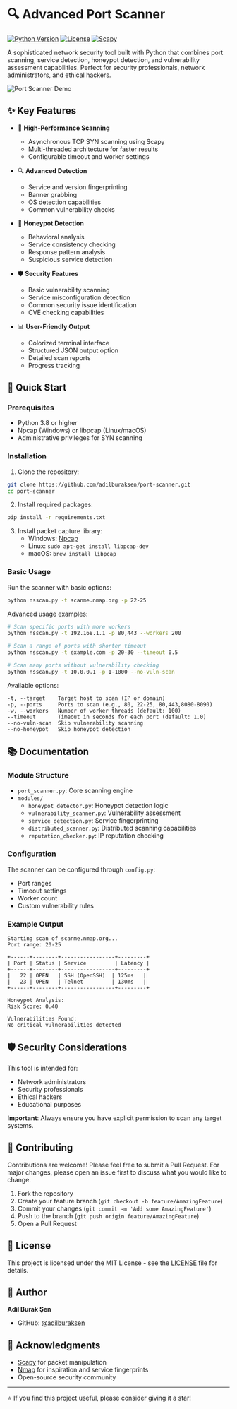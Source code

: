 # 🔍 Advanced Port Scanner

[![Python Version](https://img.shields.io/badge/python-3.8%2B-blue)](https://www.python.org/downloads/)
[![License](https://img.shields.io/badge/license-MIT-green)](LICENSE)
[![Scapy](https://img.shields.io/badge/scapy-latest-orange)](https://scapy.net/)

A sophisticated network security tool built with Python that combines port scanning, service detection, honeypot detection, and vulnerability assessment capabilities. Perfect for security professionals, network administrators, and ethical hackers.

![Port Scanner Demo](https://raw.githubusercontent.com/adilburaksen/port-scanner/master/docs/demo.gif)

## ✨ Key Features

- 🚀 **High-Performance Scanning**
  - Asynchronous TCP SYN scanning using Scapy
  - Multi-threaded architecture for faster results
  - Configurable timeout and worker settings

- 🔍 **Advanced Detection**
  - Service and version fingerprinting
  - Banner grabbing
  - OS detection capabilities
  - Common vulnerability checks

- 🍯 **Honeypot Detection**
  - Behavioral analysis
  - Service consistency checking
  - Response pattern analysis
  - Suspicious service detection

- 🛡️ **Security Features**
  - Basic vulnerability scanning
  - Service misconfiguration detection
  - Common security issue identification
  - CVE checking capabilities

- 📊 **User-Friendly Output**
  - Colorized terminal interface
  - Structured JSON output option
  - Detailed scan reports
  - Progress tracking

## 🚀 Quick Start

### Prerequisites

- Python 3.8 or higher
- Npcap (Windows) or libpcap (Linux/macOS)
- Administrative privileges for SYN scanning

### Installation

1. Clone the repository:
```bash
git clone https://github.com/adilburaksen/port-scanner.git
cd port-scanner
```

2. Install required packages:
```bash
pip install -r requirements.txt
```

3. Install packet capture library:
   - Windows: [Npcap](https://npcap.com/)
   - Linux: `sudo apt-get install libpcap-dev`
   - macOS: `brew install libpcap`

### Basic Usage

Run the scanner with basic options:
```bash
python nsscan.py -t scanme.nmap.org -p 22-25
```

Advanced usage examples:
```bash
# Scan specific ports with more workers
python nsscan.py -t 192.168.1.1 -p 80,443 --workers 200

# Scan a range of ports with shorter timeout
python nsscan.py -t example.com -p 20-30 --timeout 0.5

# Scan many ports without vulnerability checking
python nsscan.py -t 10.0.0.1 -p 1-1000 --no-vuln-scan
```

Available options:
```
-t, --target    Target host to scan (IP or domain)
-p, --ports     Ports to scan (e.g., 80, 22-25, 80,443,8080-8090)
-w, --workers   Number of worker threads (default: 100)
--timeout       Timeout in seconds for each port (default: 1.0)
--no-vuln-scan  Skip vulnerability scanning
--no-honeypot   Skip honeypot detection
```

## 📚 Documentation

### Module Structure

- `port_scanner.py`: Core scanning engine
- `modules/`
  - `honeypot_detector.py`: Honeypot detection logic
  - `vulnerability_scanner.py`: Vulnerability assessment
  - `service_detection.py`: Service fingerprinting
  - `distributed_scanner.py`: Distributed scanning capabilities
  - `reputation_checker.py`: IP reputation checking

### Configuration

The scanner can be configured through `config.py`:
- Port ranges
- Timeout settings
- Worker count
- Custom vulnerability rules

### Example Output

```
Starting scan of scanme.nmap.org...
Port range: 20-25

+------+--------+-----------------+---------+
| Port | Status | Service         | Latency |
+------+--------+-----------------+---------+
|   22 | OPEN   | SSH (OpenSSH)  | 125ms   |
|   23 | OPEN   | Telnet         | 130ms   |
+------+--------+-----------------+---------+

Honeypot Analysis:
Risk Score: 0.40

Vulnerabilities Found:
No critical vulnerabilities detected
```

## 🛡️ Security Considerations

This tool is intended for:
- Network administrators
- Security professionals
- Ethical hackers
- Educational purposes

**Important**: Always ensure you have explicit permission to scan any target systems.

## 🤝 Contributing

Contributions are welcome! Please feel free to submit a Pull Request. For major changes, please open an issue first to discuss what you would like to change.

1. Fork the repository
2. Create your feature branch (`git checkout -b feature/AmazingFeature`)
3. Commit your changes (`git commit -m 'Add some AmazingFeature'`)
4. Push to the branch (`git push origin feature/AmazingFeature`)
5. Open a Pull Request

## 📝 License

This project is licensed under the MIT License - see the [LICENSE](LICENSE) file for details.

## 👤 Author

**Adil Burak Şen**

- GitHub: [@adilburaksen](https://github.com/adilburaksen)

## 🙏 Acknowledgments

- [Scapy](https://scapy.net/) for packet manipulation
- [Nmap](https://nmap.org/) for inspiration and service fingerprints
- Open-source security community

---

⭐️ If you find this project useful, please consider giving it a star!

